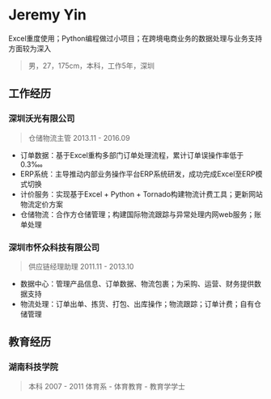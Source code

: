# Jeremy Yin

Excel重度使用；Python编程做过小项目；在跨境电商业务的数据处理与业务支持方面较为深入

> 男，27，175cm，本科，工作5年，深圳

## 工作经历

### 深圳沃光有限公司

> 仓储物流主管
> 2013.11 - 2016.09

- 订单数据：基于Excel重构多部门订单处理流程，累计订单误操作率低于0.3‱
- ERP系统：主导推动内部业务操作平台ERP系统研发，成功完成Excel至ERP模式切换
- 计价服务：实现基于Excel + Python + Tornado构建物流计费工具；更新网站物流定价方案
- 仓储物流：合作方仓储管理；构建国际物流跟踪与异常处理内网web服务；账单处理

### 深圳市怀众科技有限公司

> 供应链经理助理
> 2011.11 - 2013.10

- 数据中心：管理产品信息、订单数据、物流包裹；为采购、运营、财务提供数据支持
- 物流处理：订单出单、拣货、打包、出库操作；物流跟踪；订单计费；自有仓储管理

## 教育经历

### 湖南科技学院

> 本科 2007 - 2011
> 体育系 - 体育教育 - 教育学学士